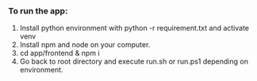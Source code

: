 ### To run the app:
1. Install python environment with python -r requirement.txt and activate venv 
2. Install npm and node on your computer. 
3. cd app/frontend & npm i
4. Go back to root directory and execute run.sh or run.ps1 depending on environment.